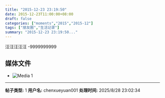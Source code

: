 ```yaml
---
title: "2015-12-23 23:19:50"
date: 2015-12-23T11:00:00+08:00
draft: false
categories: ["moments","2015","2015-12"]
tags: ["朋友圈","生活记录"]
summary: "2015-12-23 23:19:50..."
---
```


汪汪汪汪汪 -9999999999

## 媒体文件

- ![Media 1](/Moments/photos/2015-12-23/201512232319500.jpg)

---

**帖子类型:** 1
**用户名:** chenxueyuan001
**处理时间:** 2025/8/28 23:02:34